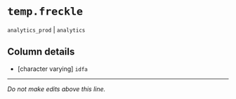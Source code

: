 # `temp.freckle`
`analytics_prod` | `analytics`

## Column details
* [character varying] `idfa`

-------------------------------------------------------------------------------
*Do not make edits above this line.*

